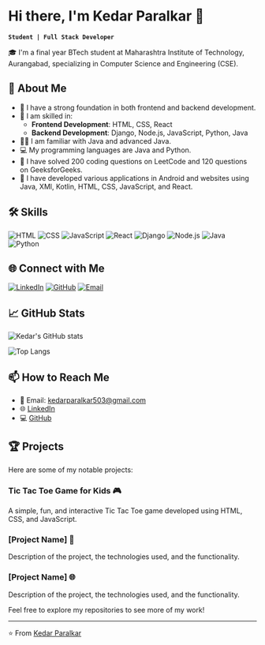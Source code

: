 # Hi there, I'm Kedar Paralkar 👋

**`Student | Full Stack Developer`**

🎓 I'm a final year BTech student at Maharashtra Institute of Technology, Aurangabad, specializing in Computer Science and Engineering (CSE).

## 🚀 About Me

- 🔭 I have a strong foundation in both frontend and backend development.
- 🌱 I am skilled in:
  - **Frontend Development**: HTML, CSS, React
  - **Backend Development**: Django, Node.js, JavaScript, Python, Java
- 👨‍💻 I am familiar with Java and advanced Java.
- 💻 My programming languages are Java and Python.
- 🌟 I have solved 200 coding questions on LeetCode and 120 questions on GeeksforGeeks.
- 📱 I have developed various applications in Android and websites using Java, XMl, Kotlin, HTML, CSS, JavaScript, and React.

## 🛠️ Skills

![HTML](https://img.shields.io/badge/-HTML-E34F26?style=for-the-badge&logo=html5&logoColor=white)
![CSS](https://img.shields.io/badge/-CSS-1572B6?style=for-the-badge&logo=css3&logoColor=white)
![JavaScript](https://img.shields.io/badge/-JavaScript-F7DF1E?style=for-the-badge&logo=javascript&logoColor=black)
![React](https://img.shields.io/badge/-React-61DAFB?style=for-the-badge&logo=react&logoColor=black)
![Django](https://img.shields.io/badge/-Django-092E20?style=for-the-badge&logo=django&logoColor=white)
![Node.js](https://img.shields.io/badge/-Node.js-339933?style=for-the-badge&logo=node.js&logoColor=white)
![Java](https://img.shields.io/badge/-Java-007396?style=for-the-badge&logo=java&logoColor=white)
![Python](https://img.shields.io/badge/-Python-3776AB?style=for-the-badge&logo=python&logoColor=white)

## 🌐 Connect with Me

[![LinkedIn](https://img.shields.io/badge/-LinkedIn-0077B5?style=for-the-badge&logo=linkedin&logoColor=white)](https://www.linkedin.com/in/kedar-paralkar-923881280/)
[![GitHub](https://img.shields.io/badge/-GitHub-181717?style=for-the-badge&logo=github&logoColor=white)](https://github.com/paralkarkedar)
[![Email](https://img.shields.io/badge/-Email-D14836?style=for-the-badge&logo=gmail&logoColor=white)](kedarparalkar503@gmail.com)

## 📈 GitHub Stats

![Kedar's GitHub stats](https://github-readme-stats.vercel.app/api?username=your-github-username&show_icons=true&theme=radical)

![Top Langs](https://github-readme-stats.vercel.app/api/top-langs/?username=your-github-username&layout=compact&theme=radical)

## 📫 How to Reach Me

- 📧 Email: kedarparalkar503@gmail.com
- 🌐 [LinkedIn](https://www.linkedin.com/in/kedar-paralkar-923881280/)
- 💻 [GitHub](https://github.com/paralkarkedar)

## 🏆 Projects

Here are some of my notable projects:

### Tic Tac Toe Game for Kids 🎮
A simple, fun, and interactive Tic Tac Toe game developed using HTML, CSS, and JavaScript.

### [Project Name] 📱
Description of the project, the technologies used, and the functionality.

### [Project Name] 🌐
Description of the project, the technologies used, and the functionality.

Feel free to explore my repositories to see more of my work!

---

⭐️ From [Kedar Paralkar](https://github.com/paralkarkedar)

